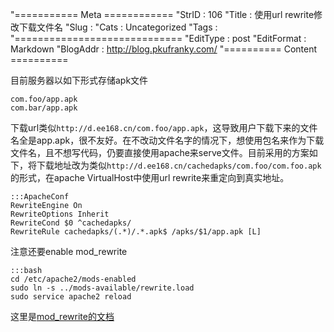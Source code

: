 "=========== Meta ============
"StrID : 106
"Title : 使用url rewrite修改下载文件名
"Slug  : 
"Cats  : Uncategorized
"Tags  : 
"=============================
"EditType   : post
"EditFormat : Markdown
"BlogAddr   : http://blog.pkufranky.com/
"========== Content ==========

目前服务器以如下形式存储apk文件

	com.foo/app.apk
	com.bar/app.apk

下载url类似`http://d.ee168.cn/com.foo/app.apk`，这导致用户下载下来的文件名全是app.apk，很不友好。在不改动文件名字的情况下，想使用包名来作为下载文件名，且不想写代码，仍要直接使用apache来serve文件。目前采用的方案如下，将下载地址改为类似`http://d.ee168.cn/cachedapks/com.foo/com.foo.apk`的形式，在apache VirtualHost中使用url rewrite来重定向到真实地址。

	:::ApacheConf
	RewriteEngine On
	RewriteOptions Inherit
	RewriteCond $0 ^cachedapks/
	RewriteRule cachedapks/(.*)/.*.apk$ /apks/$1/app.apk [L]

注意还要enable mod_rewrite

	:::bash
	cd /etc/apache2/mods-enabled
	sudo ln -s ../mods-available/rewrite.load
	sudo service apache2 reload

这里是[mod_rewrite的文档](http://httpd.apache.org/docs/2.0/mod/mod_rewrite.html)
